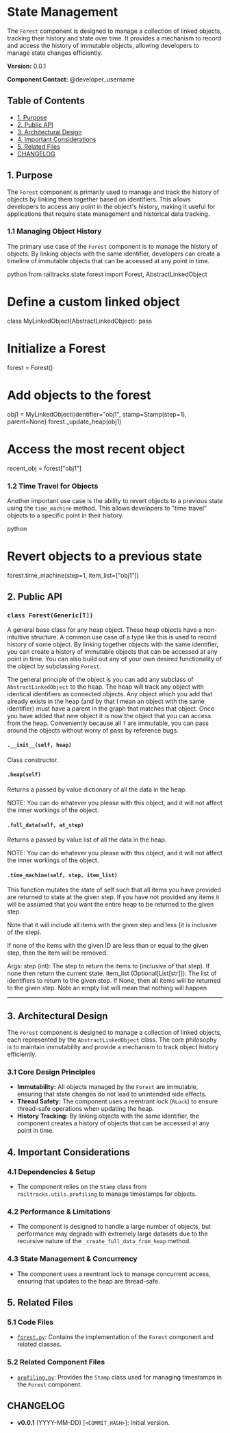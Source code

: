 # State Management

The `Forest` component is designed to manage a collection of linked objects, tracking their history and state over time. It provides a mechanism to record and access the history of immutable objects, allowing developers to manage state changes efficiently.

**Version:** 0.0.1

**Component Contact:** @developer_username

## Table of Contents

- [1. Purpose](#1-purpose)
- [2. Public API](#2-public-api)
- [3. Architectural Design](#3-architectural-design)
- [4. Important Considerations](#4-important-considerations)
- [5. Related Files](#5-related-files)
- [CHANGELOG](#changelog)

## 1. Purpose

The `Forest` component is primarily used to manage and track the history of objects by linking them together based on identifiers. This allows developers to access any point in the object's history, making it useful for applications that require state management and historical data tracking.

### 1.1 Managing Object History

The primary use case of the `Forest` component is to manage the history of objects. By linking objects with the same identifier, developers can create a timeline of immutable objects that can be accessed at any point in time.

python
from railtracks.state.forest import Forest, AbstractLinkedObject

# Define a custom linked object
class MyLinkedObject(AbstractLinkedObject):
    pass

# Initialize a Forest
forest = Forest()

# Add objects to the forest
obj1 = MyLinkedObject(identifier="obj1", stamp=Stamp(step=1), parent=None)
forest._update_heap(obj1)

# Access the most recent object
recent_obj = forest["obj1"]


### 1.2 Time Travel for Objects

Another important use case is the ability to revert objects to a previous state using the `time_machine` method. This allows developers to "time travel" objects to a specific point in their history.

python
# Revert objects to a previous state
forest.time_machine(step=1, item_list=["obj1"])


## 2. Public API

### `class Forest(Generic[T])`
A general base class for any heap object. These heap objects have a non-intuitive structure. A common use case of
a type like this is used to record history of some object. By linking together objects with the same identifier, you
can create a history of immutable objects that can be accessed at any point in time. You can also build out any of
your own desired functionality of the object by subclassing `Forest`.

The general principle of the object is you can add any subclass of `AbstractLinkedObject` to the heap. The heap will
track any object with identical identifiers as connected objects. Any object which you add that already exists in
the heap (and by that I mean an object with the same identifier) must have a parent in the graph that matches that
object. Once you have added that new object it is now the object that you can access from the heap. Conveniently
because all `T` are immutable, you can pass around the objects without worry of pass by reference bugs.

#### `.__init__(self, heap)`
Class constructor.

#### `.heap(self)`
Returns a passed by value dictionary of all the data in the heap.

NOTE: You can do whatever you please with this object, and it will not affect the inner workings of the object.

#### `.full_data(self, at_step)`
Returns a passed by value list of all the data in the heap.

NOTE: You can do whatever you please with this object, and it will not affect the inner workings of the object.

#### `.time_machine(self, step, item_list)`
This function mutates the state of self such that all items you have provided are returned to state at the given
step. If you have not provided any items it will be assumed that you want the entire heap to be returned to the
given step.

Note that it will include all items with the given step and less (it is inclusive of the step).

If none of the items with the given ID are less than or equal to the given step, then the item will be removed.

Args:
    step (int): The step to return the items to (inclusive of that step). If none then return the current state.
    item_list (Optional[List[str]]): The list of identifiers to return to the given step. If None, then all items
        will be returned to the given step. Note an empty list will mean that nothing will happen


---

## 3. Architectural Design

The `Forest` component is designed to manage a collection of linked objects, each represented by the `AbstractLinkedObject` class. The core philosophy is to maintain immutability and provide a mechanism to track object history efficiently.

### 3.1 Core Design Principles

- **Immutability:** All objects managed by the `Forest` are immutable, ensuring that state changes do not lead to unintended side effects.
- **Thread Safety:** The component uses a reentrant lock (`RLock`) to ensure thread-safe operations when updating the heap.
- **History Tracking:** By linking objects with the same identifier, the component creates a history of objects that can be accessed at any point in time.

## 4. Important Considerations

### 4.1 Dependencies & Setup

- The component relies on the `Stamp` class from `railtracks.utils.profiling` to manage timestamps for objects.

### 4.2 Performance & Limitations

- The component is designed to handle a large number of objects, but performance may degrade with extremely large datasets due to the recursive nature of the `_create_full_data_from_heap` method.

### 4.3 State Management & Concurrency

- The component uses a reentrant lock to manage concurrent access, ensuring that updates to the heap are thread-safe.

## 5. Related Files

### 5.1 Code Files

- [`forest.py`](../packages/railtracks/src/railtracks/state/forest.py): Contains the implementation of the `Forest` component and related classes.

### 5.2 Related Component Files

- [`profiling.py`](../packages/railtracks/src/railtracks/utils/profiling.py): Provides the `Stamp` class used for managing timestamps in the `Forest` component.

## CHANGELOG

- **v0.0.1** (YYYY-MM-DD) [`<COMMIT_HASH>`]: Initial version.
